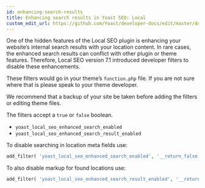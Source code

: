 ```yaml
---
id: enhancing-search-results
title: Enhancing search results in Yoast SEO: Local
custom_edit_url: https://github.com/Yoast/developer-docs/edit/master/docs/customization/enhancing-search-results.md
---
```

One of the hidden features of the Local SEO plugin is enhancing your website’s internal search results with your location content. In rare cases, the enhanced search results can conflict with other plugin or theme features. Therefore, Local SEO version 7.1 introduced developer filters to disable these enhancements.

These filters would go in your theme’s `function.php` file. If you are not sure where that is please speak to your theme developer.

We recommend that a backup of your site be taken before adding the filters or editing theme files.

The filters accept a `true` or `false` boolean.

* `yoast_local_seo_enhanced_search_enabled`
* `yoast_local_seo_enhanced_search_result_enabled`

To disable searching in location meta fields use:

```php
add_filter( 'yoast_local_seo_enhanced_search_enabled', '__return_false' );
```

To also disable markup for found locations use:

```php
add_filter( 'yoast_local_seo_enhanced_search_result_enabled', '__return_false' );
```
